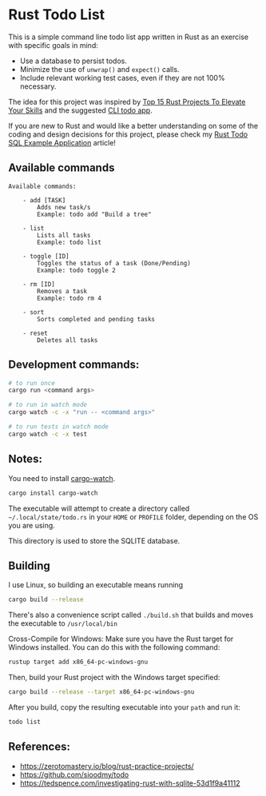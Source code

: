 # Rust Todo List

This is a simple command line todo list app written in Rust as an exercise with specific goals in mind:

- Use a database to persist todos.
- Minimize the use of `unwrap()` and `expect()` calls.
- Include relevant working test cases, even if they are not 100% necessary.

The idea for this project was inspired by [Top 15 Rust Projects To Elevate Your Skills](https://zerotomastery.io/blog/rust-practice-projects/) and the suggested [CLI todo app](https://github.com/sioodmy/todo).

If you are new to Rust and would like a better understanding on some of the coding and design decisions for this project, please check my [Rust Todo SQL Example Application](https://dezoito.github.io/2023/11/01/rust-todo-example-application.html) article!

## Available commands

```
Available commands:

    - add [TASK]
        Adds new task/s
        Example: todo add "Build a tree"

    - list
        Lists all tasks
        Example: todo list

    - toggle [ID]
        Toggles the status of a task (Done/Pending)
        Example: todo toggle 2

    - rm [ID]
        Removes a task
        Example: todo rm 4

    - sort
        Sorts completed and pending tasks

    - reset
        Deletes all tasks

```

## Development commands:

```sh
# to run once
cargo run <command args>

# to run in watch mode
cargo watch -c -x "run -- <command args>"

# to run tests in watch mode
cargo watch -c -x test
```

## Notes:

You need to install [cargo-watch](https://crates.io/crates/cargo-watch).

```sh
cargo install cargo-watch
```

The executable will attempt to create a directory called `~/.local/state/todo.rs` in your `HOME` or `PROFILE` folder, depending on the OS you are using.

This directory is used to store the SQLITE database.

## Building

I use Linux, so building an executable means running

```sh
cargo build --release
```

There's also a convenience script called `./build.sh` that builds and moves the executable to `/usr/local/bin`

Cross-Compile for Windows:
Make sure you have the Rust target for Windows installed. You can do this with the following command:

```sh
rustup target add x86_64-pc-windows-gnu
```

Then, build your Rust project with the Windows target specified:

```sh
cargo build --release --target x86_64-pc-windows-gnu
```

After you build, copy the resulting executable into your `path` and run it:

```sh
todo list
```

## References:

- https://zerotomastery.io/blog/rust-practice-projects/
- https://github.com/sioodmy/todo
- https://tedspence.com/investigating-rust-with-sqlite-53d1f9a41112
